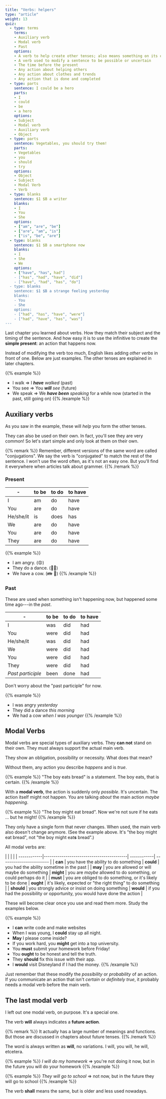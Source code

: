 ```yaml
---
title: "Verbs: helpers"
type: "article"
weight: 13
quiz:
  - type: terms
    terms: 
    - Auxiliary verb
    - Modal verb
    - Past
    options:
    - A verb to help create other tenses; also means something on its own
    - A verb used to modify a sentence to be possible or uncertain
    - The time before the present
    - Any action about helping others
    - Any action about clothes and trends
    - Any action that is done and completed
  - type: parts
    sentence: I could be a hero
    parts:
    - I
    - could
    - be
    - a hero
    options:
    - Subject
    - Modal verb
    - Auxiliary verb
    - Object
  - type: parts
    sentence: Vegetables, you should try them!
    parts:
    - Vegetables
    - you
    - should
    - try
    options:
    - Object
    - Subject
    - Modal Verb
    - Verb
  - type: blanks
    sentence: $1 $B a writer
    blanks: 
    - I
    - You
    - She
    options:
    - ["am", "are", "be"]
    - ["are", "am", "is"]
    - ["is", "be", "are"]
  - type: blanks
    sentence: $1 $B a smartphone now
    blanks: 
    - I
    - She
    - We
    options:
    - ["have", "has", had"]
    - ["has", "had", "have", "did"]
    - ["have", "had", "has", "do"]
  - type: blanks
    sentence: $1 $B a strange feeling yesterday
    blanks: 
    - You
    - She
    options:
    - ["had", "has", "have", "were"]
    - ["had", "have", "has", "was"]
---
```


Last chapter you learned about verbs. How they match their subject and the timing of the sentence. And how easy it is to use the infinitive to create the **simple present**: an action that happens now.

Instead of modifying the verb too much, English likes adding _other verbs_ in front of one. Below are just examples. The other tenses are explained in later chapters.

{{% example %}}
* I walk => I _**have** walked_ (past)
* You see => You _**will** see_ (future)
* We speak => We _**have been** speaking_ for a while now (started in the past, still going on)
{{% /example %}}

## Auxiliary verbs

As you saw in the example, these will _help_ you form the other tenses.

They can also be used on their own. In fact, you'll see they are very common! So let's start simple and only look at them on their own.

{{% remark %}}
Remember, different versions of the same word are called "conjugations". We say the verb is "conjugated" to match the rest of the sentence. I won't use the word often, as it's not an easy one. But you'll find it everywhere when articles talk about grammer.
{{% /remark %}}

### Present

| \-                  | to be       | to do       | to have     |
| ------------------- | ----------- | ----------- | ----------- |
| I                   | am          | do          | have        |
| You                 | are         | do          | have        |
| He/she/it           | is          | does        | has         |
| We                  | are         | do          | have        |
| You                 | are         | do          | have        |
| They                | are         | do          | have        |

{{% example %}}
* I am angry. (😡)
* They do a dance. (🕺💃)
* We have a cow. (👪 🐄)
{{% /example %}}

### Past

These are used when something isn't happening now, but happened some time ago---in the _past_.

|  \-                 | to be    | to do    | to have   |  
| ------------------- | -------- | -------- | ----- |
| I                   | was      | did      | had |
| You                 | were     | did      | had |
| He/she/it           | was      | did      |  had |
| We                  | were     | did      | had |
| You                 | were     | did      | had |
| They                | were     | did      | had |
| *Past participle*   | been     | done     | had |

Don't worry about the "past participle" for now.

{{% example %}}
* I was angry _yesterday_
* They did a dance _this morning_
* We had a cow _when I was younger_
{{% /example %}}

## Modal Verbs

Modal verbs are special types of auxiliary verbs. They **can not** stand on their own. They must always support the actual main verb.

They show an obligation, possibility or necessity. What does that mean?

Without them, any action you describe _happens_ and is _true_. 

{{% example %}}
"The boy eats bread" is a statement. The boy eats, that is certain.
{{% /example %}}

With a **modal verb**, the action is suddenly only _possible_. It's uncertain. The action itself might not happen. You are talking _about_ the main action _maybe happening_. 

{{% example %}}
"The boy might eat bread". Now we're not sure if he eats ... but he might!
{{% /example %}}

They only have a single form that never changes. When used, the main verb also doesn't change anymore. (See the example above. It's "the boy might eat bread", not "the boy might eat**s** bread".)

All modal verbs are:

| | | |
| ------------|------------------------------------------| ------------| ------------------------ |
| **can**     | you have the ability to do something     |  **could**  |  you had the ability sometime in the past |
| **may**     |  you are allowed or will maybe do something  | **might** |  you are _maybe_ allowed to do something, or could perhaps do it |
| **must**    | you are obliged to do something, or it's likely to be done  | **ought** |  it's likely, expected or "the right thing" to do something |
| **should**  | you strongly advice or insist on doing something  |  **would** | if you had the possibility or opportunity, you would have done the action |

These will become clear once you use and read them more. Study the examples below.

{{% example %}}
* I **can** write code and make websites
* When I was young, I **could** stay up all night.
* **May** I please come inside?
* If you work hard, you **might** get into a top university.
* You **must** submit your homework before Friday!
* You **ought** to be honest and tell the truth.
* They **should** fix this issue with their app.
* I **would** visit Disneyland if I had the money.
{{% /example %}}

Just remember that these modify the _possibility_ or _probability_ of an action. If you communicate an action that isn't _certain_ or _definitely true_, it probably needs a modal verb before the main verb.

## The last modal verb

I left out one modal verb, on purpose. It's a special one.

The verb **will** always indicates a **future action**. 

{{% remark %}}
It actually has a large number of meanings and functions. But those are discussed in chapters about future tenses.
{{% /remark %}}

The word is always written as **will**, no variations. I will, you will, he will, etcetera. 

{{% example %}}
*I will do my homework* => you're not doing it now, but in the future you will do your homework
{{% /example %}}

{{% example %}}
*They will go to school* => not now, but in the future they will go to school
{{% /example %}}

The verb **shall** means the same, but is older and less used nowadays.